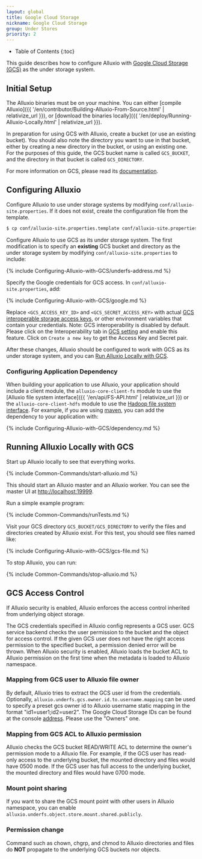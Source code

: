 ```yaml
---
layout: global
title: Google Cloud Storage
nickname: Google Cloud Storage
group: Under Stores
priority: 2
---
```


* Table of Contents
{:toc}

This guide describes how to configure Alluxio with [Google Cloud Storage (GCS)](https://cloud.google.com/storage/)
as the under storage system.

## Initial Setup

The Alluxio binaries must be on your machine. You can either
[compile Alluxio]({{ '/en/contributor/Building-Alluxio-From-Source.html' | relativize_url }}), or
[download the binaries locally]({{ '/en/deploy/Running-Alluxio-Locally.html' | relativize_url }}).

In preparation for using GCS with Alluxio, create a bucket (or use an existing bucket). You
should also note the directory you want to use in that bucket, either by creating a new directory in
the bucket, or using an existing one. For the purposes of this guide, the GCS bucket name is called
`GCS_BUCKET`, and the directory in that bucket is called `GCS_DIRECTORY`.

For more information on GCS, please read its
[documentation](https://cloud.google.com/storage/docs/overview).

## Configuring Alluxio

Configure Alluxio to use under storage systems by modifying
`conf/alluxio-site.properties`. If it does not exist, create the configuration file from the
template.

```bash
$ cp conf/alluxio-site.properties.template conf/alluxio-site.properties
```

Configure Alluxio to use GCS as its under storage system. The first modification is to
specify an **existing** GCS bucket and directory as the under storage system by modifying
`conf/alluxio-site.properties` to include:

{% include Configuring-Alluxio-with-GCS/underfs-address.md %}

Specify the Google credentials for GCS access. In `conf/alluxio-site.properties`,
add:

{% include Configuring-Alluxio-with-GCS/google.md %}

Replace `<GCS_ACCESS_KEY_ID>` and `<GCS_SECRET_ACCESS_KEY>` with actual
[GCS interoperable storage access keys](https://console.cloud.google.com/storage/settings),
or other environment variables that contain your credentials.
Note: GCS interoperability is disabled by default. Please click on the Interoperability tab
in [GCS setting](https://console.cloud.google.com/storage/settings) and enable this feature.
Click on `Create a new key` to get the Access Key and Secret pair.

After these changes, Alluxio should be configured to work with GCS as its under storage system, and
you can [Run Alluxio Locally with GCS](#running-alluxio-locally-with-gcs).

### Configuring Application Dependency

When building your application to use Alluxio, your application should include a client module, the
`alluxio-core-client-fs` module to use the
[Alluxio file system interface]({{ '/en/api/FS-API.html' | relativize_url }}) or the
`alluxio-core-client-hdfs` module to use the
[Hadoop file system interface](https://wiki.apache.org/hadoop/HCFS). For example, if you
are using [maven](https://maven.apache.org/), you can add the dependency to your application with:

{% include Configuring-Alluxio-with-GCS/dependency.md %}

## Running Alluxio Locally with GCS

Start up Alluxio locally to see that everything works.

{% include Common-Commands/start-alluxio.md %}

This should start an Alluxio master and an Alluxio worker. You can see the master UI at
[http://localhost:19999](http://localhost:19999).

Run a simple example program:

{% include Common-Commands/runTests.md %}

Visit your GCS directory `GCS_BUCKET/GCS_DIRECTORY` to verify the files
and directories created by Alluxio exist. For this test, you should see files named like:

{% include Configuring-Alluxio-with-GCS/gcs-file.md %}

To stop Alluxio, you can run:

{% include Common-Commands/stop-alluxio.md %}

## GCS Access Control

If Alluxio security is enabled, Alluxio enforces the access control inherited from underlying object
storage.

The GCS credentials specified in Alluxio config represents a GCS user. GCS service backend checks
the user permission to the bucket and the object for access control. If the given GCS user does not
have the right access permission to the specified bucket, a permission denied error will be thrown.
When Alluxio security is enabled, Alluxio loads the bucket ACL to Alluxio permission on the first
time when the metadata is loaded to Alluxio namespace.

### Mapping from GCS user to Alluxio file owner

By default, Alluxio tries to extract the GCS user id from the credentials. Optionally,
`alluxio.underfs.gcs.owner.id.to.username.mapping` can be used to specify a preset gcs owner id to
Alluxio username static mapping in the format "id1=user1;id2=user2". The Google Cloud Storage IDs
can be found at the console [address](https://console.cloud.google.com/storage/settings). Please use
the "Owners" one.

### Mapping from GCS ACL to Alluxio permission

Alluxio checks the GCS bucket READ/WRITE ACL to determine the owner's permission mode to a Alluxio
file. For example, if the GCS user has read-only access to the underlying bucket, the mounted
directory and files would have 0500 mode. If the GCS user has full access to the underlying bucket,
the mounted directory and files would have 0700 mode.

### Mount point sharing

If you want to share the GCS mount point with other users in Alluxio namespace, you can enable
`alluxio.underfs.object.store.mount.shared.publicly`.

### Permission change

Command such as chown, chgrp, and chmod to Alluxio directories and files do **NOT** propagate to the underlying
GCS buckets nor objects.
